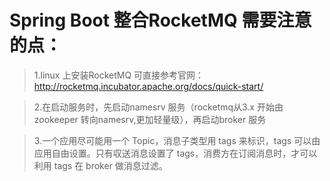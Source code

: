 
# Spring Boot 整合RocketMQ 需要注意的点：
>1.linux 上安装RocketMQ 可直接参考官网：http://rocketmq.incubator.apache.org/docs/quick-start/

>2.在启动服务时，先启动namesrv 服务（rocketmq从3.x 开始由zookeeper 转向namesrv,更加轻量级），再启动broker 服务

>3.一个应用尽可能用一个 Topic，消息子类型用 tags 来标识，tags 可以由应用自由设置。只有収送消息设置了
  tags，消费方在订阅消息时，才可以利用 tags 在 broker 做消息过滤。